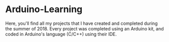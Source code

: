 # Arduino-Learning
Here, you'll find all my projects that I have created and completed during the summer of 2018. Every project was completed using an Arduino kit, and coded in Arduino's language (C/C++) using their IDE. 
